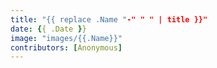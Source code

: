 ```yaml
---
title: "{{ replace .Name "-" " " | title }}"
date: {{ .Date }}
image: "images/{{.Name}}"
contributors: [Anonymous]
---
```


